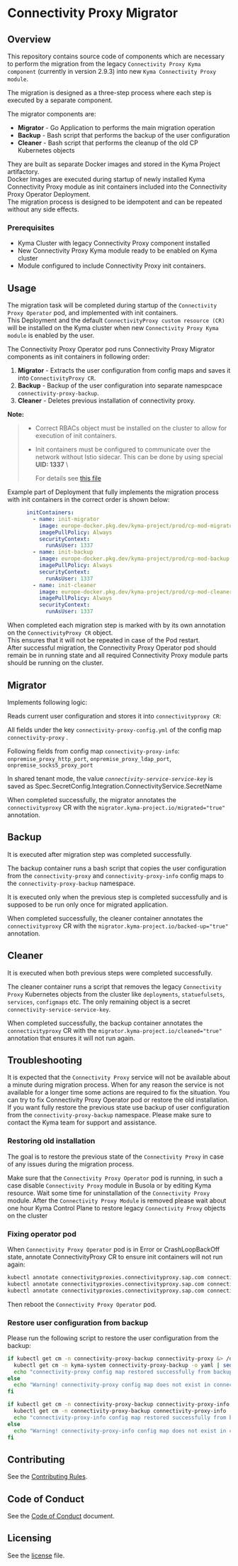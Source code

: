 # Connectivity Proxy Migrator

## Overview

This repository contains source code of components which are necessary to perform the migration from the legacy `Connectivity Proxy Kyma component` (currently in version 2.9.3) into new `Kyma Connectivity Proxy module`.

The migration is designed as a three-step process where each step is executed by a separate component.

The migrator components are:

- **Migrator** - Go Application to performs the main migration operation 
- **Backup** - Bash script that performs the backup of the user configuration
- **Cleaner** - Bash script that performs the cleanup of the old CP Kubernetes objects

They are built as separate Docker images and stored in the Kyma Project artifactory. \
Docker Images are executed during startup of newly installed Kyma Connectivity Proxy module as init containers included into the Connectivity Proxy Operator Deployment. \
The migration process is designed to be idempotent and can be repeated without any side effects.

### Prerequisites

  - Kyma Cluster with legacy Connectivity Proxy component installed 
  - New Connectivity Proxy Kyma module ready to be enabled on Kyma cluster
  - Module configured to include Connectivity Proxy init containers.

## Usage

The migration task will be completed during startup of the `Connectivity Proxy Operator` pod, and implemented with init containers. \
This Deployment and the default `ConnectivityProxy custom resource (CR)` will be installed on the Kyma cluster when new `Connectivity Proxy Kyma module` is enabled by the user.

The Connectivity Proxy Operator pod runs Connectivity Proxy Migrator components as init containers in following order:

1. **Migrator** - Extracts the user configuration from config maps and saves it into `ConnectivityProxy CR`.
2. **Backup** - Backup of the user configuration into separate namespcace `connectivity-proxy-backup`.
3. **Cleaner** - Deletes previous installation of connectivity proxy.

**Note:**
> - Correct RBACs object must be installed on the cluster to allow for execution of init containers.
> - Init containers must be configured to communicate over the network without Istio sidecar. This can be done by using special **UID: 1337** \
>
>   For details see [this file](hack/test-deployment/connectivity-proxy-operator-all.yaml)

Example part of Deployment that fully implements the migration process with init containers in the correct order is shown below:

```yaml
      initContainers:
        - name: init-migrator
          image: europe-docker.pkg.dev/kyma-project/prod/cp-mod-migrator:latest
          imagePullPolicy: Always
          securityContext:
            runAsUser: 1337
        - name: init-backup
          image: europe-docker.pkg.dev/kyma-project/prod/cp-mod-backup:latest
          imagePullPolicy: Always
          securityContext:
            runAsUser: 1337
        - name: init-cleaner
          image: europe-docker.pkg.dev/kyma-project/prod/cp-mod-cleaner:latest
          imagePullPolicy: Always
          securityContext:
            runAsUser: 1337
```

When completed each migration step is marked with by its own annotation on the `ConnectivityProxy CR` object. \
This ensures that it will not be repeated in case of the Pod restart. \
After successful migration, the Connectivity Proxy Operator pod should remain be in running state and all required Connectivity Proxy module parts should be running on the cluster.

## Migrator

Implements following logic: 

Reads current user configuration and stores it into `connectivityproxy CR`:

All fields under the key `connectivity-proxy-config.yml`  of the config map `connectivity-proxy` .

Following fields from config map `connectivity-proxy-info`:  `onpremise_proxy_http_port`, `onpremise_proxy_ldap_port`, `onpremise_socks5_proxy_port`

In shared tenant mode, the value _`connectivity-service-service-key`_ is saved as Spec.SecretConfig.Integration.ConnectivityService.SecretName 

When completed successfully, the migrator annotates the `connectivityproxy` CR with the `migrator.kyma-project.io/migrated="true"` annotation.

## Backup

It is executed after migration step was completed successfully.

The backup container runs a bash script that copies the user configuration from the `connectivity-proxy` and `connectivity-proxy-info` config maps to the `connectivity-proxy-backup` namespace.

It is executed only when the previous step is completed successfully and is supposed to be run only once for migrated application.

When completed successfully, the cleaner container annotates the `connectivityproxy` CR with the `migrator.kyma-project.io/backed-up="true"` annotation.

## Cleaner 

It is executed when both previous steps were completed successfully.

The cleaner container runs a script that removes the legacy `Connectivity Proxy` Kubernetes objects from the cluster like `deployments`, `statuefulsets`, `services`, `configmaps` etc. 
The only remaining object is a secret `connectivity-service-service-key`.

When completed successfully, the backup container annotates the `connectivityproxy` CR with the `migrator.kyma-project.io/cleaned="true"` annotation that ensures it will not run again.

## Troubleshooting

It is expected that the `Connectivity Proxy` service will not be available about a minute during migration process.
When for any reason the service is not available for a longer time some actions are required to fix the situation.
You can try to fix Connectivity Proxy Operator pod or restore the old installation.
If you want fully restore the previous state use backup of user configuration from the `connectivity-proxy-backup` namespace.
Please make sure to contact the Kyma team for support and assistance.

### Restoring old installation

The goal is to restore the previous state of the `Connectivity Proxy` in case of any issues during the migration process.

Make sure that the `Connectivity Proxy Operator` pod is running, in such a case disable `Connectivity Proxy` module in Busola or by editing Kyma resource.
Wait some time for uninstallation of the `Connectivity Proxy` module.
After the `Connectivity Proxy Module` is removed please wait about one hour Kyma Control Plane to restore legacy `Connectivity Proxy` objects on the cluster

### Fixing operator pod

When `Connectivity Proxy Operator` pod is in Error or CrashLoopBackOff state, annotate ConnectivityProxy CR to ensure init containers will not run again:

```bash
kubectl annotate connectivityproxies.connectivityproxy.sap.com connectivity-proxy -n kyma-system connectivityproxy\.sap\.com/migrated=true
kubectl annotate connectivityproxies.connectivityproxy.sap.com connectivity-proxy -n kyma-system connectivityproxy\.sap\.com/backed-up=true
kubectl annotate connectivityproxies.connectivityproxy.sap.com connectivity-proxy -n kyma-system connectivityproxy\.sap\.com/cleaned-up=true
```
Then reboot the `Connectivity Proxy Operator` pod.

### Restore user configuration from backup

Please run the following script to restore the user configuration from the backup:

```bash
if kubectl get cm -n connectivity-proxy-backup connectivity-proxy &> /dev/null; then
  kubectl get cm -n kyma-system connectivity-proxy-backup -o yaml | sed s/"namespace: connectivity-proxy-backup"/"namespace: kyma-system"/ | kubectl apply -f -
  echo "connectivity-proxy config map restored successfully from backup"
else
  echo "Warning! connectivity-proxy config map does not exist in connectivity-proxy-backup namespace, operation skipped"
fi

if kubectl get cm -n connectivity-proxy-backup connectivity-proxy-info &> /dev/null; then
  kubectl get cm -n connectivity-proxy-backup connectivity-proxy-info -o yaml | sed s/"namespace: connectivity-proxy-backup"/"namespace: kyma-system"/ | kubectl apply -f -
  echo "connectivity-proxy-info config map restored successfully from backup"
else
  echo "Warning! connectivity-proxy-info config map does not exist in connectivity-proxy-backup namespace, operation skipped"
fi
```


## Contributing
<!--- mandatory section - do not change this! --->

See the [Contributing Rules](CONTRIBUTING.md).

## Code of Conduct
<!--- mandatory section - do not change this! --->

See the [Code of Conduct](CODE_OF_CONDUCT.md) document.

## Licensing
See the [license](./LICENSE) file.
